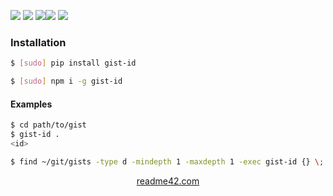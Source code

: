 <!--
https://readme42.com
-->



[![](https://img.shields.io/badge/OS-Unix-blue.svg?longCache=True)]()
[![](https://img.shields.io/pypi/v/gist-id.svg?maxAge=3600)](https://pypi.org/project/gist-id/)
[![](https://img.shields.io/npm/v/gist-id.svg?maxAge=3600)](https://www.npmjs.com/package/gist-id)[![](https://img.shields.io/badge/License-Unlicense-blue.svg?longCache=True)](https://unlicense.org/)
[![](https://github.com/andrewp-as-is/gist-id/workflows/tests42/badge.svg)](https://github.com/andrewp-as-is/gist-id/actions)

### Installation
```bash
$ [sudo] pip install gist-id
```

```bash
$ [sudo] npm i -g gist-id
```

#### Examples
```bash
$ cd path/to/gist
$ gist-id .
<id>
```

```bash
$ find ~/git/gists -type d -mindepth 1 -maxdepth 1 -exec gist-id {} \;
```

<p align="center">
    <a href="https://readme42.com/">readme42.com</a>
</p>